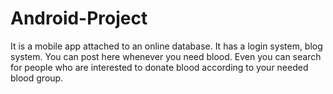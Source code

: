 # Android-Project
It is a mobile app attached to an online database. It has a login system, blog system. You can post here whenever you need blood. Even you can search for people who are interested to donate blood according to your needed blood group.
